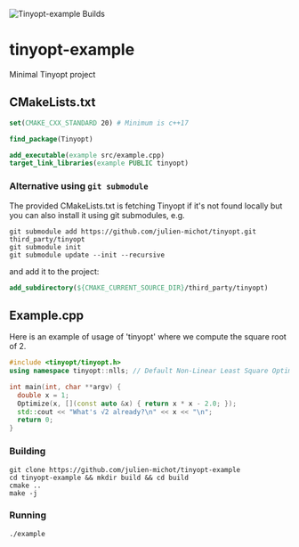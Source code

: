 
![Tinyopt-example Builds](https://github.com/julien-michot/tinyopt-example/actions/workflows/build.yml/badge.svg)

# tinyopt-example
Minimal Tinyopt project

## CMakeLists.txt

```cmake
set(CMAKE_CXX_STANDARD 20) # Minimum is c++17

find_package(Tinyopt)

add_executable(example src/example.cpp)
target_link_libraries(example PUBLIC tinyopt)
```

### Alternative using `git submodule`

The provided CMakeLists.txt is fetching Tinyopt if it's not found locally but you can also
install it using git submodules, e.g.
```shell
git submodule add https://github.com/julien-michot/tinyopt.git third_party/tinyopt
git submodule init
git submodule update --init --recursive
```
and add it to the project:

```cmake
add_subdirectory(${CMAKE_CURRENT_SOURCE_DIR}/third_party/tinyopt)
```

## Example.cpp

Here is an example of usage of 'tinyopt' where we compute the square root of 2.

```cpp
#include <tinyopt/tinyopt.h>
using namespace tinyopt::nlls; // Default Non-Linear Least Square Optimizer

int main(int, char **argv) {
  double x = 1;
  Optimize(x, [](const auto &x) { return x * x - 2.0; });
  std::cout << "What's √2 already?\n" << x << "\n";
  return 0;
}
```

### Building

```shell
git clone https://github.com/julien-michot/tinyopt-example
cd tinyopt-example && mkdir build && cd build
cmake ..
make -j
```

### Running

```shell
./example
```